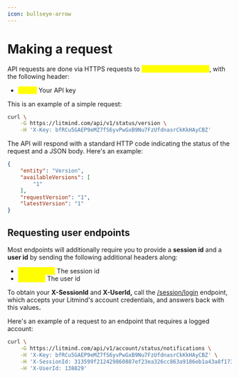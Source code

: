 ```yaml
---
icon: bullseye-arrow
---
```


# Making a request

API requests are done via HTTPS requests to <mark style="color:yellow;">**api.litmind.com/api/v1**</mark>, with the following header:

* <mark style="color:yellow;">**X-Key**</mark> Your API key

This is an example of a simple request:

```bash
curl \
    -G https://litmind.com/api/v1/status/version \
    -H 'X-Key: bfRCu5GAEP9eMZ7fS6yvPwGxB9Nu7FzUfdnasrCkKkHAyCBZ'
```

The API will respond with a standard HTTP code indicating the status of the request and a JSON body. Here's an example:

```json
{
    "entity": "Version",
    "availableVersions": [
        "1"
    ],
    "requestVersion": "1",
    "latestVersion": "1"
}
```

## Requesting user endpoints

Most endpoints will additionally require you to provide a **session id** and a **user id** by sending the following additional headers along:

* <mark style="color:yellow;">**X-SessionId**</mark> The session id
* <mark style="color:yellow;">**X-UserId**</mark> The user id

To obtain your **X-SessionId** and **X-UserId,** call the [/session/login](../session/session/login.md) endpoint, which accepts your Litmind's account credentials, and answers back with this value&#x73;**.**

Here's an example of a request to an endpoint that requires a logged account:

```bash
curl \
    -G https://litmind.com/api/v1/account/status/notifications \
    -H 'X-Key: bfRCu5GAEP9eMZ7fS6yvPwGxB9Nu7FzUfdnasrCkKkHAyCBZ' \
    -H 'X-SessionId: 313599f212429860887ef23ea326cc863a9186eb1a43a8f1739a1815ebe2a588' \
    -H 'X-UserId: 138829'
```

